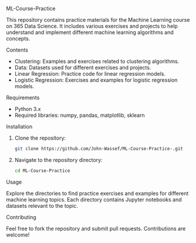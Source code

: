 
ML-Course-Practice

This repository contains practice materials for the Machine Learning course on 365 Data Science. It includes various exercises and projects to help understand and implement different machine learning algorithms and concepts.

Contents

- Clustering: Examples and exercises related to clustering algorithms.
- Data: Datasets used for different exercises and projects.
- Linear Regression: Practice code for linear regression models.
- Logistic Regression: Exercises and examples for logistic regression models.

Requirements

- Python 3.x
- Required libraries: numpy, pandas, matplotlib, sklearn

Installation

1. Clone the repository:
    ```bash
    git clone https://github.com/John-Wassef/ML-Course-Practice-.git
    ```
2. Navigate to the repository directory:
    ```bash
    cd ML-Course-Practice
    ```

Usage

Explore the directories to find practice exercises and examples for different machine learning topics. Each directory contains Jupyter notebooks and datasets relevant to the topic.

Contributing

Feel free to fork the repository and submit pull requests. Contributions are welcome!
